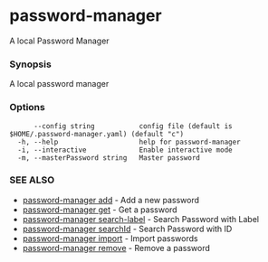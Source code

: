 # password-manager

A local Password Manager

### Synopsis

A local password manager

### Options

```
      --config string           config file (default is $HOME/.password-manager.yaml) (default "c")
  -h, --help                    help for password-manager
  -i, --interactive             Enable interactive mode
  -m, --masterPassword string   Master password
```

### SEE ALSO

* [password-manager add](password-manager_add.md)	 - Add a new password
* [password-manager get](password-manager_get.md)	 - Get a password
* [password-manager search-label](password-manager_search-label.md)	 - Search Password with Label
* [password-manager searchId](password-manager_searchId.md)	 - Search Password with ID
* [password-manager import](password-manager_import.md)	 - Import passwords
* [password-manager remove](password-manager_remove.md)	 - Remove a password



